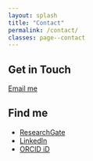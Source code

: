 ```yaml
---
layout: splash
title: "Contact"
permalink: /contact/
classes: page--contact
---
```


<link rel="stylesheet" href="/assets/css/custom.css">

<section class="contact-section">
  <h2>Get in Touch</h2>
  <p><a class="email-link" href="mailto:fabian.muller.phd@icloud.com">Email me</a></p>

  <h2>Find me</h2>
  <ul class="contact-list">
    <li><a class="contact-chip" href="https://www.researchgate.net/profile/Fabian-Mueller-33" target="_blank" rel="noopener" aria-label="ResearchGate">ResearchGate</a></li>
    <li><a class="contact-chip" href="https://www.linkedin.com/in/fabian-mueller-psy" target="_blank" rel="me noopener" aria-label="LinkedIn">LinkedIn</a></li>
    <li><a class="contact-chip" href="https://orcid.org/0000-0002-8363-9285" target="_blank" rel="me noopener" aria-label="ORCID iD">ORCID iD</a></li>
  </ul>
</section>

